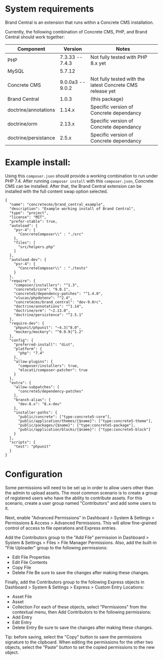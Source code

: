 # System requirements

Brand Central is an extension that runs within a Concrete CMS installation. 

Currently, the following combination of Concrete CMS, PHP, and Brand Central should work together:

| Component            | Version          | Notes                                                     |
|----------------------|------------------|-----------------------------------------------------------|
| PHP                  | 7.3.33 -- 7.4.3  | Not fully tested with PHP 8.x yet                         |
| MySQL                | 5.7.12           |                                                           |
| Concrete CMS         | 9.0.0a3 -- 9.0.2 | Not fully tested with the latest Concrete CMS release yet |
| Brand Central        | 1.0.3            | (this package)                                            |
| doctrine/annotations | 1.14.x           | Specific version of Concrete dependancy                   |
| doctrine/orm         | 2.13.x           | Specific version of Concrete dependancy                   |
| doctrine/persistance | 2.5.x            | Specific version of Concrete dependancy                   |


# Example install:

Using this `composer.json` should provide a working combination to run
under PHP 7.4. After running `composer install` with this
`composer.json`, Concrete CMS can be installed. After that, the Brand
Central extension can be installed with the full content swap option
selected.

```
{
  "name": "concretecms/brand_central_example",
  "description": "Example working install of Brand Central",
  "type": "project",
  "license": "MIT",
  "prefer-stable": true,
  "autoload": {
    "psr-4": {
      "ConcreteComposer\\" : "./src"
    },
    "files": [
      "src/helpers.php"
    ]
  },
  "autoload-dev": {
    "psr-4": {
      "ConcreteComposer\\" : "./tests"
    }
  },
  "require": {
    "composer/installers": "^1.3",
    "concrete5/core": "9.0.1",
    "concrete5/dependency-patches": "^1.4.0",
    "vlucas/phpdotenv": "^2.4",
    "concretecms/brand_central": "dev-9.0rc",
    "doctrine/annotations": "^1.14",
    "doctrine/orm": "~2.13.0",
    "doctrine/persistence": "^2.5.1"
  },
  "require-dev": {
    "phpunit/phpunit": "~4.3|^8.0",
    "mockery/mockery": "^0.9.9|^1.2"
  },
  "config": {
    "preferred-install": "dist",
    "platform": {
      "php": "7.4"
    },
    "allow-plugins": {
      "composer/installers": true,
      "mlocati/composer-patcher": true
    }
  },
  "extra": {
    "allow-subpatches": [
      "concrete5/dependency-patches"
    ],
    "branch-alias": {
      "dev-8.x": "8.x-dev"
    },
    "installer-paths": {
      "public/concrete": ["type:concrete5-core"],
      "public/application/themes/{$name}": ["type:concrete5-theme"],
      "public/packages/{$name}": ["type:concrete5-package"],
      "public/application/blocks/{$name}": ["type:concrete5-block"]
    }
  },
  "scripts": {
    "test": "phpunit"
  }
}
```

# Configuration

Some permissions will need to be set up in order to allow users other
than the admin to upload assets. The most common scenario is to create
a group of registered users who have the ability to contribute
assets. For this scenario, create a user group named "Contributors"
and add some users to it.

Next, enable "Advanced Permissions" in Dashboard > System & Settings >
Permissions & Access > Advanced Permissions. This will allow
fine-grained control of access to file operations and Express entries.

Add the Contributors group to the "Add File" permission in Dashboard >
System & Settings > Files > File Manager Permissions. Also, add the
built-in "File Uploader" group to the following permissions:
* Edit File Properties
* Edit File Contents
* Copy File
* Delete File
Be sure to save the changes after making these changes.

Finally, add the Contributors group to the following Express objects
in Dashboard > System & Settings > Express > Custom Entry Locations:
* Asset File
* Asset
* Collection 
For each of these objects, select "Permissions" from the
contextual menu, then Add Contributors to the following permissions:
* Add Entry
* Edit Entry
* Delete Entry
Be sure to save the changes after making these changes.

Tip: before saving, select the "Copy" button to save the permissions
signature to the clipboard. When editing the permissions for the other
two objects, select the "Paste" button to set the copied permissions
to the new object.
